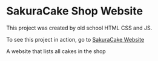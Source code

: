 # SakuraCake Shop Website
This project was created by old school HTML CSS and JS.

To see this project in action, go to [SakuraCake Website](https://sakuracake-hosting.web.app/)

A website that lists all cakes in the shop
